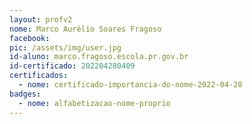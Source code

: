 ```yaml
---
layout: profv2
nome: Marco Aurélio Soares Fragoso
facebook: 
pic: /assets/img/user.jpg
id-aluno: marco.fragoso.escola.pr.gov.br
id-certificado: 202204280409
certificados:
  - nome: certificado-importancia-do-nome-2022-04-28
badges:
  - nome: alfabetizacao-nome-proprio
---
```

